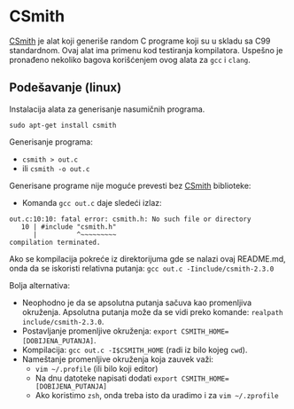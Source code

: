 # CSmith

[CSmith](https://embed.cs.utah.edu/csmith/) je alat koji generiše random C programe koji su u skladu sa C99 standardnom. Ovaj alat ima primenu kod testiranja kompilatora. Uspešno je pronađeno
nekoliko bagova korišćenjem ovog alata za `gcc` i `clang`.

## Podešavanje (linux)

Instalacija alata za generisanje nasumičnih programa.
```
sudo apt-get install csmith
```

Generisanje programa:
- `csmith > out.c`
- ili `csmith -o out.c`

Generisane programe nije moguće prevesti bez [CSmith](https://embed.cs.utah.edu/csmith/) biblioteke:
- Komanda `gcc out.c` daje sledeći izlaz:
```
out.c:10:10: fatal error: csmith.h: No such file or directory
   10 | #include "csmith.h"
      |          ^~~~~~~~~~
compilation terminated.
```

Ako se kompilacija pokreće iz direktorijuma gde se nalazi ovaj README.md, onda da se iskoristi relativna putanja: `gcc out.c -Iinclude/csmith-2.3.0`

Bolja alternativa:
- Neophodno je da se apsolutna putanja sačuva kao promenljiva okruženja. Apsolutna putanja može da se vidi preko komande: `realpath include/csmith-2.3.0`. 
- Postavljanje promenljive okruženja: `export CSMITH_HOME=[DOBIJENA_PUTANJA]`. 
- Kompilacija: `gcc out.c -I$CSMITH_HOME` (radi iz bilo kojeg `cwd`).
- Nameštanje promenljive okruženja koja zauvek važi: 
    * `vim ~/.profile` (ili bilo koji editor)
    * Na dnu datoteke napisati dodati `export CSMITH_HOME=[DOBIJENA_PUTANJA]`
    * Ako koristimo `zsh`, onda treba isto da uradimo i za `vim ~/.zprofile`
